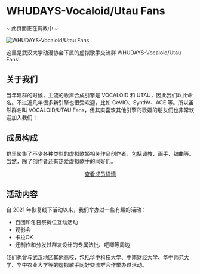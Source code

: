 <link rel="stylesheet" href="/group/vocaloid-utau-fans/styles.css">

# WHUDAYS-Vocaloid/Utau Fans

<div class="miku-bar-top"></div>
<div class="miku-bar-center">
  <p class="miku-bar-text">
    ~ 此页面正在调教中 ~
  </p>
</div>
<div class="miku-bar-bottom"></div>

![WHUDAYS-Vocaloid/Utau Fans](/group/vocaloid-utau-fans/logo.jpg)

这里是武汉大学动漫协会下属的虚拟歌手交流群 WHUDAYS-Vocaloid/Utau Fans!

## 关于我们

当年建群的时候，主流的歌声合成引擎是 VOCALOID 和 UTAU，因此我们以此命名。不过近几年很多新引擎也很受欢迎，比如 CeVIO、SynthV、ACE 等。所以虽然群名叫 VOCALOID/UTAU Fans，但其实喜欢其他引擎的歌姬的朋友们也非常欢迎加入我们！

## 成员构成

群里聚集了不少各种类型的虚拟歌姬相关作品创作者，包括调教、画手、编曲等。当然，除了创作者还有热爱虚拟歌手的同好们。



<p align="center">
  <a href="/group/vocaloid-utau-fans/members/" class="primary-btn">
    查看成员详情
  </a>
</p>

## 活动内容

自 2021 年恢复线下活动以来，我们举办过一些有趣的活动：
- 百团和冬日祭摊位互动活动
- 观影会
- 卡拉OK
- 还制作和分发过群友设计的专属法批、吧唧等周边

我们也曾与武汉地区其他高校，包括华中科技大学、中南财经大学、华中师范大学、华中农业大学等的虚拟歌手同好交流群合作举办过活动。